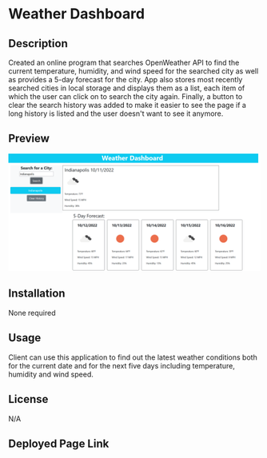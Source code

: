 # Weather Dashboard

## Description

Created an online program that searches OpenWeather API to find the current temperature, humidity, and wind speed for the searched city as well as provides a 5-day forecast for the city. App also stores most recently searched cities in local storage and displays them as a list, each item of which the user can click on to search the city again. Finally, a button to clear the search history was added to make it easier to see the page if a long history is listed and the user doesn't want to see it anymore. 

## Preview 

![Website Preview Image](./assets/images/siteScreenshot.png)

## Installation

None required

## Usage

Client can use this application to find out the latest weather conditions both for the current date and for the next five days including temperature, humidity and wind speed. 

## License

N/A

## Deployed Page Link